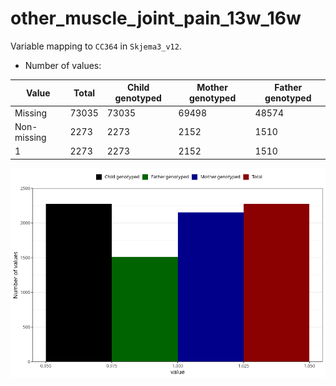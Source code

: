 # other_muscle_joint_pain_13w_16w
Variable mapping to `CC364` in `Skjema3_v12`.
- Number of values:

| Value | Total | Child genotyped | Mother genotyped | Father genotyped |
| ----- | ----- | --------------- | ---------------- | ---------------- |
| Missing | 73035 | 73035 | 69498 | 48574 |
| Non-missing | 2273 | 2273 | 2152 | 1510 |
| 1 | 2273 | 2273 | 2152 | 1510 |



![](other_muscle_joint_pain_13w_16w_n.png)



